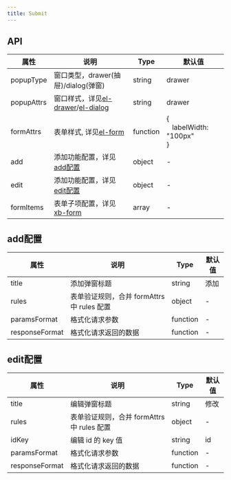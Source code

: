 ```yaml
---
title: Submit
---
```



## API

| 属性          | 说明                                      | Type   | 默认值   |
| ------------ | ----------------------------------------- | ------ | ------- |
| popupType    | 窗口类型，drawer(抽屉)/dialog(弹窗)          | string | drawer  |
| popupAttrs   | 窗口样式，详见[el-drawer](https://element-plus.org/zh-CN/component/drawer.html#%E5%B1%9E%E6%80%A7)/[el-dialog](https://element-plus.org/zh-CN/component/dialog.html#api)         | string | drawer  |
| formAttrs         | 表单样式, 详见[el-form](https://element-plus.org/zh-CN/component/form.html#form-attributes)                                           | function | { <br>  &nbsp;&nbsp;&nbsp;labelWidth: "100px"<br> }    |
| add          | 添加功能配置，详见[add配置](#add配置)            | object | -  |
| edit          | 添加功能配置，详见[edit配置](#edit配置)            | object | -  |
| formItems         | 表单子项配置，详见[xb-form](form.md)         | array | -      |



## add配置

| 属性           | 说明                                      | Type   | 默认值   |
| ------------  | ----------------------------------------- | ------ | ------- |
| title         | 添加弹窗标题                                 | string | 添加    |
| rules         | 表单验证规则，合并 formAttrs 中 rules 配置     | object | -      |
| paramsFormat  | 格式化请求参数                               | function | -      |
| responseFormat| 格式化请求返回的数据                           | function | -     |


## edit配置

| 属性           | 说明                                      | Type   | 默认值   |
| ------------  | ----------------------------------------- | ------ | ------- |
| title         | 编辑弹窗标题                                | string | 修改    |
| rules         | 表单验证规则，合并 formAttrs 中 rules 配置     | object | -      |
| idKey         | 编辑 id 的 key 值                          | string | id     |
| paramsFormat  | 格式化请求参数                               | function | -      |
| responseFormat| 格式化请求返回的数据                           | function | -     |
